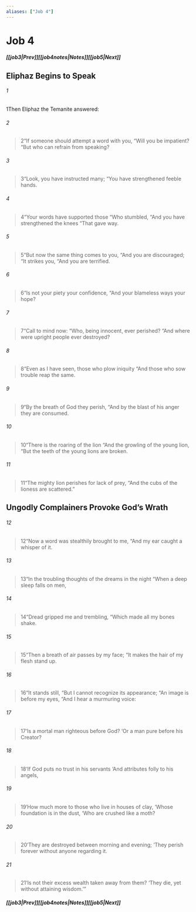 ```yaml
---
aliases: ["Job 4"]
---
```

# Job 4
##### <span class=arrow-left></span>[[job3|Prev]]<span class=navigation-separator></span>[[job4notes|Notes]]<span class=navigation-separator></span>[[job5|Next]]<span class=arrow-right></span>
## Eliphaz Begins to Speak
###### 1
<span class=verse-first>1</span>Then Eliphaz the Temanite answered:
<div class=paragraph-break></div>

###### 2
><span class=verse-body-poetry>2</span><span class=poetry-quote-double>“</span>If someone should attempt a word with you,
><span class=poetry-quote-double>“</span>Will you be impatient?
><span class=poetry-quote-double>“</span>But who can refrain from speaking?
###### 3
><span class=verse-body-poetry>3</span><span class=poetry-quote-double>“</span>Look, you have instructed many;
><span class=poetry-quote-double>“</span>You have strengthened feeble hands.
###### 4
><span class=verse-body-poetry>4</span><span class=poetry-quote-double>“</span>Your words have supported those
><span class=poetry-quote-double>“</span>Who stumbled,
><span class=poetry-quote-double>“</span>And you have strengthened the knees
><span class=poetry-quote-double>“</span>That gave way.
###### 5
><span class=verse-body-poetry>5</span><span class=poetry-quote-double>“</span>But now the same thing comes to you,
><span class=poetry-quote-double>“</span>And you are discouraged;
><span class=poetry-quote-double>“</span>It strikes you,
><span class=poetry-quote-double>“</span>And you are terrified.
###### 6
><span class=verse-body-poetry>6</span><span class=poetry-quote-double>“</span>Is not your piety your confidence,
><span class=poetry-quote-double>“</span>And your blameless ways your hope?
<div class=paragraph-break></div>

###### 7
><span class=verse-first-poetry>7</span><span class=poetry-quote-double>“</span>Call to mind now:
><span class=poetry-quote-double>“</span>Who, being innocent, ever perished?
><span class=poetry-quote-double>“</span>And where were upright people ever destroyed?
###### 8
><span class=verse-body-poetry>8</span><span class=poetry-quote-double>“</span>Even as I have seen, those who plow iniquity
><span class=poetry-quote-double>“</span>And those who sow trouble reap the same.
###### 9
><span class=verse-body-poetry>9</span><span class=poetry-quote-double>“</span>By the breath of God they perish,
><span class=poetry-quote-double>“</span>And by the blast of his anger they are consumed.
###### 10
><span class=verse-body-poetry>10</span><span class=poetry-quote-double>“</span>There is the roaring of the lion
><span class=poetry-quote-double>“</span>And the growling of the young lion,
><span class=poetry-quote-double>“</span>But the teeth of the young lions are broken.
###### 11
><span class=verse-body-poetry>11</span><span class=poetry-quote-double>“</span>The mighty lion perishes for lack of prey,
><span class=poetry-quote-double>“</span>And the cubs of the lioness are scattered.”
## Ungodly Complainers Provoke God’s Wrath
###### 12
><span class=verse-first-poetry>12</span><span class=poetry-quote-double>“</span>Now a word was stealthily brought to me,
><span class=poetry-quote-double>“</span>And my ear caught a whisper of it.
###### 13
><span class=verse-body-poetry>13</span><span class=poetry-quote-double>“</span>In the troubling thoughts of the dreams in the night
><span class=poetry-quote-double>“</span>When a deep sleep falls on men,
###### 14
><span class=verse-body-poetry>14</span><span class=poetry-quote-double>“</span>Dread gripped me and trembling,
><span class=poetry-quote-double>“</span>Which made all my bones shake.
###### 15
><span class=verse-body-poetry>15</span><span class=poetry-quote-double>“</span>Then a breath of air passes by my face;
><span class=poetry-quote-double>“</span>It makes the hair of my flesh stand up.
###### 16
><span class=verse-body-poetry>16</span><span class=poetry-quote-double>“</span>It stands still,
><span class=poetry-quote-double>“</span>But I cannot recognize its appearance;
><span class=poetry-quote-double>“</span>An image is before my eyes,
><span class=poetry-quote-double>“</span>And I hear a murmuring voice:
###### 17
><span class=verse-body-poetry>17</span><span class=poetry-quote-single>‘</span>Is a mortal man righteous before God?
><span class=poetry-quote-single>‘</span>Or a man pure before his Creator?
###### 18
><span class=verse-body-poetry>18</span><span class=poetry-quote-single>‘</span>If God puts no trust in his servants
><span class=poetry-quote-single>‘</span>And attributes folly to his angels,
###### 19
><span class=verse-body-poetry>19</span><span class=poetry-quote-single>‘</span>How much more to those who live in houses of clay,
><span class=poetry-quote-single>‘</span>Whose foundation is in the dust,
><span class=poetry-quote-single>‘</span>Who are crushed like a moth?
###### 20
><span class=verse-body-poetry>20</span><span class=poetry-quote-single>‘</span>They are destroyed between morning and evening;
><span class=poetry-quote-single>‘</span>They perish forever without anyone regarding it.
###### 21
><span class=verse-body-poetry>21</span><span class=poetry-quote-single>‘</span>Is not their excess wealth taken away from them?
><span class=poetry-quote-single>‘</span>They die, yet without attaining wisdom.’”
##### <span class=arrow-left></span>[[job3|Prev]]<span class=navigation-separator></span>[[job4notes|Notes]]<span class=navigation-separator></span>[[job5|Next]]<span class=arrow-right></span>